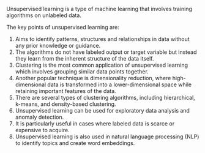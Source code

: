 Unsupervised learning is a type of machine learning that involves training algorithms on unlabeled data.

The key points of unsupervised learning are:

1. Aims to identify patterns, structures and relationships in data without any prior knowledge or guidance.
2. The algorithms do not have labeled output or target variable but instead they learn from the inherent structure of the data itself.
3. Clustering is the most common application of unsupervised learning which involves grouping similar data points together.
4. Another popular technique is dimensionality reduction, where high-dimensional data is transformed into a lower-dimensional space while retaining important features of the data.
5. There are several types of clustering algorithms, including hierarchical, k-means, and density-based clustering.
6. Unsupervised learning can be used for exploratory data analysis and anomaly detection.
7. It is particularly useful in cases where labeled data is scarce or expensive to acquire.
8. Unsupervised learning is also used in natural language processing (NLP) to identify topics and create word embeddings.